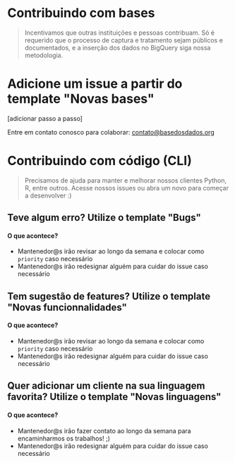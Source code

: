 # Contribuindo com bases

> Incentivamos que outras instituições e pessoas contribuam. Só é requerido que o processo de captura e tratamento sejam públicos e documentados, e a inserção dos dados no BigQuery siga nossa metodologia.

# Adicione um issue a partir do template "Novas bases"

[adicionar passo a passo]

Entre em contato conosco para colaborar: contato@basedosdados.org

# Contribuindo com código (CLI)
> Precisamos de ajuda para manter e melhorar nossos clientes Python, R, entre outros. Acesse nossos issues ou abra um novo para começar a desenvolver :)

## Teve algum erro? Utilize o template "Bugs"

#### O que acontece?
- Mantenedor@s irão revisar ao longo da semana e colocar como `priority` caso necessário
- Mantenedor@s irão redesignar alguém para cuidar do issue caso necessário

## Tem sugestão de features? Utilize o template "Novas funcionnalidades"

#### O que acontece?
- Mantenedor@s irão revisar ao longo da semana e colocar como `priority` caso necessário
- Mantenedor@s irão redesignar alguém para cuidar do issue caso necessário

## Quer adicionar um cliente na sua linguagem favorita? Utilize o template "Novas linguagens"

#### O que acontece?
- Mantenedor@s irão fazer contato ao longo da semana para encaminharmos os trabalhos! ;)
- Mantenedor@s irão redesignar alguém para cuidar do issue caso necessário
